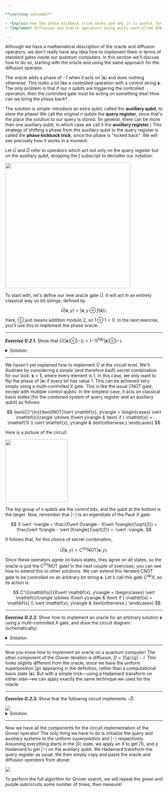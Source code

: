 ```yaml
---

**Learning outcomes**

- *Explain how the phase kickback trick works and why it is useful for Grover search.*
- *Implement diffusion and oracle operators using multi-controlled $X$ gates.*

---
```


Although we have a mathematical description of the oracle and
diffusion operators, we don't really have any idea how to implement
them in terms of standard gates inside our quantum computers. In this
section we'll discuss how to do so, starting with the oracle and using
the same approach for the diffusion operator.

The oracle adds a phase of $-1$ when it acts on $\vert\mathbf{s}\rangle$ and does nothing otherwise. This looks a lot like a controlled operation with a control string $\mathbf{s}$. The only problem is that if our $n$ qubits are triggering the controlled operation, then the controlled gate must be acting on something else! How can we bring the phase back?

The solution is simple: introduce an extra qubit, called the
**auxiliary qubit**, to store the phase! We call the original $n$
qubits the **query register**, since that's the place the solution to
our query is stored. (In general, there can be more than one auxiliary
qubit, in which case we call it the **auxiliary register.**) This strategy of shifting a phase from the auxiliary qubit to the query register is called the **phase kickback trick**, since the phase is "kicked back". We will see precisely how it works in a moment.

Let $\hat{U}$ and $\hat{D}$ refer to operators which act not only on the query register but on the auxiliary qubit, dropping the $f$ subscript to declutter our notation:

<img src="pics/grover-iter-1.svg" width="400px">

To start with, let's define our new oracle gate $\hat{U}$. It will act in an entirely classical way on bit strings, defined by

$$
\hat{U} \vert \mathbf{x}, y\rangle = \vert \mathbf{x}, y \oplus f(\mathbf{x})\rangle.
$$

Here, $\oplus$ just means addition modulo $2$, so $1 \oplus 1 = 0$. In the next exercise, you'll use this to implement the phase oracle.


---

***Exercise G.2.1.*** Show that $\hat{U} (\vert \mathbf{x}\rangle \otimes \vert -\rangle) = (-1)^{f(\mathbf{x})}\vert \mathbf{x}\rangle \otimes \vert -\rangle$.

<details>
<summary><i>Solution.</i></summary>

First, let's apply $\hat{U}$:

$$
\begin{align*}
\hat{U} (\vert \mathbf{x}\rangle \otimes \vert-\rangle) & = \frac{\hat{U}\vert \mathbf{x}0\rangle - \hat{U}\vert \mathbf{x}1\rangle}{\sqrt{2}} \\ & = \frac{\vert \mathbf{x}, 0 \oplus f(\mathbf{x})\rangle - \vert \mathbf{x}, 1\oplus f(\mathbf{x})\rangle}{\sqrt{2}}.
\end{align*}
$$

If $f(\mathbf{x}) = 0$, then $y \oplus f(\mathbf{x}) = y$, and the state is left alone. However, if $f(\mathbf{x}) = 1$, then $1$ and $0$ swap roles. This has the effect of multiplying the state by an overall phase $(-1)$! Thus, we multiply the state by $(-1)^{f(\mathbf{x})}$, so this has the same effect as applying the oracle $U$ (which does not involve the auxiliary qubit) to the query register. ▢

</details>

---

We haven't yet explained how to implement $\hat{U}$ at the circuit
level. We'll illustrate by considering a simple (and therefore bad!)
secret combination for our lock: $\mathbf{s} = \mathbf{1}$, where
every element is $1$. In this case, we only want to flip the phase of
$\vert \mathbf{x}\rangle$ if every bit has value $1$. This can be
achieved very simply using a multi-controlled $X$ gate. This is like
the usual CNOT gate, except with multiple control qubits. In the
simplest case, it acts on classical basis states (for the combined
system of query register and an auxiliary qubit) as follows:

$$
\text{C}^{(n)}\text{NOT}\vert \mathbf{x}, y\rangle =
\begin{cases}
\vert \mathbf{x}\rangle \otimes X\vert y\rangle & \text{ if } \mathbf{x} = \mathbf{1} \\
\vert \mathbf{x}, y\rangle & \text{otherwise.}
\end{cases}
$$

Here is a picture of the circuit:

<img src="pics/cnnot.svg" width="200px">

The top group of $n$ qubits are the control bits, and the qubit at the bottom is the target. Now, remember that $\vert -\rangle$ is an eigenstate of the Pauli $X$ gate:

$$
X \vert -\rangle = \frac{X\vert 0\rangle - X\vert 1\rangle}{\sqrt{2}} = \frac{\vert 1\rangle - \vert 0\rangle}{\sqrt{2}} = -\vert -\rangle.
$$

It follows that, for this choice of secret combination,

$$
\hat{U}\vert \mathbf{x}, y\rangle = \text{C}^{(n)}\text{NOT}\vert \mathbf{x}, y\rangle.
$$

Since these operators agree on basis states, they agree on all states,
so the oracle is just the C${}^{(n)}$NOT gate! In the next couple of
exercises, you can see how to extend this to other solutions.
We can extend this iterated CNOT gate to be controlled on an arbitrary bit
string $\mathbf{s}$.
Let's call this gate $C^{(\mathbf{s})}X$, so its action is

$$
C^{(\mathbf{s})}X\vert \mathbf{x}, y\rangle =
\begin{cases}
\vert \mathbf{x}\rangle \otimes X\vert y\rangle & \text{ if } \mathbf{x} = \mathbf{s} \\
\vert \mathbf{x}, y\rangle & \text{otherwise.}
\end{cases}
$$

---

***Exercise G.2.2.*** Show how to implement an oracle for an arbitrary solution $\mathbf{s}$ using a multi-controlled $X$ gate, and draw the circuit diagram (schematically).

<details>
<summary><i>Solution.</i></summary>

To obtain the oracle associated with a solution $\mathbf{s}$, we
simply use $C^{(\mathbf{s})}X$ instead of $C^{(n)}X$.
Let's check first that this acts correctly on the solution state:

$$
\begin{align*}
C^{(\mathbf{s})}X(\vert \mathbf{s}\rangle \otimes \vert -\rangle) & = \vert \mathbf{s}\rangle \otimes X\vert -\rangle \\ & = -\vert \mathbf{s}\rangle \otimes \vert -\rangle.
\end{align*}
$$

On the other hand, if $\mathbf{x}\neq\mathbf{s}$, it does nothing. So
in general,

$$
C^{(\mathbf{s})}X(\vert \mathbf{x}\rangle \otimes \vert -\rangle) = (U \vert \mathbf{x}\rangle) \otimes \vert -\rangle.
$$

The circuit diagram is then

<img src="pics/oracle-circuit.svg">

Recall that white nodes mean the control bit is ``0`` rather than ``1``. Here, we have used white and black nodes to indicate an arbitrary control string. ▢

</details>

---

Now you know how to implement an oracle on a quantum computer! The other component of the Grover iteration is diffusion, $D = 2\vert \psi\rangle\langle \psi\vert  - I$. This looks slightly different from the oracle, since we have the uniform superposition $\vert\psi\rangle$ appearing in the definition, rather than a computational basis state $\vert\mathbf{s}\rangle$. But with a simple trick—using a Hadamard transform on either side—we can apply exactly the same technique we used for the oracle.

---

***Exercise G.2.3.*** Show that the following circuit implements $-\hat{D}$.

<img src="pics/diffusion.svg">

<details>
<summary><i>Solution.</i></summary>

The effect of $-D = I - 2\vert \psi\rangle\langle \psi\vert$ is to flip $\vert \psi\rangle$ and leave any orthogonal states alone. Remember that $\vert \psi\rangle = H^{\otimes n}\vert \mathbf{0}\rangle$ and $H^{\otimes n} \cdot H^{\otimes n} = I$, so if $\vert \psi\rangle$ comes along in the query register then

$$
\vert \psi\rangle \overset{H^{\otimes n}}{\to} H^{\otimes n} \cdot H^{\otimes n} \vert \mathbf{0}\rangle = \vert \mathbf{0}\rangle.
$$

This will trigger the controlled $X$ gate! Assuming the auxiliary qubit is in the $\vert -\rangle$ state as pictured, this produces the required sign flip. The second layer returns the state to $\vert \psi\rangle$. A state $\vert\psi_\perp\rangle$ orthogonal to $\vert \psi\rangle$ will remain orthogonal after $H^{\otimes n}$, since

$$
\langle \psi\vert H^{\otimes n} \cdot H^{\otimes n} \vert \psi_\perp\rangle = \langle \psi\vert \psi_\perp\rangle = 0.
$$

Thus, any such $\vert\psi_\perp\rangle$ will not trigger the multi-controlled $X$ gate. So the circuit implements $-\hat{D}$. ▢

</details>

---

Now we have all the components for the circuit implementation of the Grover operator! The only thing we have to do is initialize the query and auxiliary systems to the uniform superposition and $\vert - \rangle$ respectively. Assuming everything starts in the $\vert 0\rangle$ state, we apply an $X$ to get $\vert 1\rangle$, and a Hadamard to get $\vert -\rangle$ on the auxiliary qubit. We Hadamard transform the query register as usual. We then simply copy and paste the oracle and diffusion operators from above:

<img src="pics/grover-iter-2.svg">

To perform the full algorithm for Grover search, we will repeat the green and purple subcircuits some number of times, then measure!
